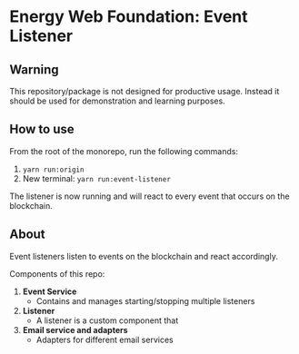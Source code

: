# Energy Web Foundation: Event Listener

## Warning

This repository/package is not designed for productive usage. Instead it should be used for demonstration and learning purposes.

## How to use

From the root of the monorepo, run the following commands:
1. `yarn run:origin`
2. New terminal: `yarn run:event-listener`

The listener is now running and will react to every event that occurs on the blockchain.

## About 

Event listeners listen to events on the blockchain and react accordingly.

Components of this repo:
1. **Event Service**
    - Contains and manages starting/stopping multiple listeners
2. **Listener**
    - A listener is a custom component that 
3. **Email service and adapters**
    - Adapters for different email services